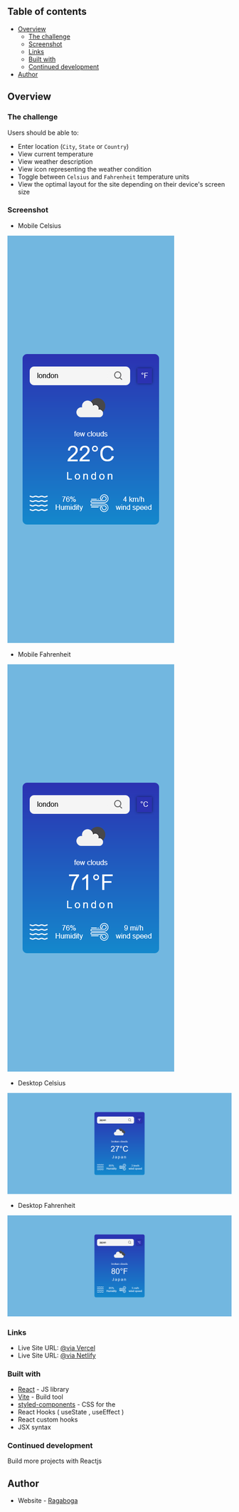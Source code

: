 ## Table of contents

- [Overview](#overview)
  - [The challenge](#the-challenge)
  - [Screenshot](#screenshot)
  - [Links](#links)
  - [Built with](#built-with)
  - [Continued development](#continued-development)
- [Author](#author)

## Overview

### The challenge

Users should be able to:

- Enter location (`City`, `State` or `Country`)
- View current temperature
- View weather description
- View icon representing the weather condition
- Toggle between `Celsius` and `Fahrenheit` temperature units
- View the optimal layout for the site depending on their device's screen size

### Screenshot

- Mobile Celsius

![](./screenshots/mobile-c.png)

- Mobile Fahrenheit

![](./screenshots/mobile-f.png)

- Desktop Celsius

![](./screenshots/desktop-c.png)

- Desktop Fahrenheit

![](./screenshots/desktop-f.png)

### Links

- Live Site URL: [@via Vercel](my-weatheraapp.vercel.app)
- Live Site URL: [@via Netlify](https://my-weatheraapp.netlify.app/)

### Built with

- [React](https://reactjs.org/) - JS library
- [Vite](https://vitejs.dev/) - Build tool
- [styled-components](https://styled-components.com/) - CSS for the <Component>
- React Hooks ( useState , useEffect )
- React custom hooks
- JSX syntax

### Continued development

Build more projects with Reactjs

## Author

- Website - [Ragaboga](https://github.com/RagaBoGaa)
